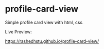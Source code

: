 # profile-card-view
Simple profile card view with html, css.

Live Preview:

https://rashedhstu.github.io/profile-card-view/
